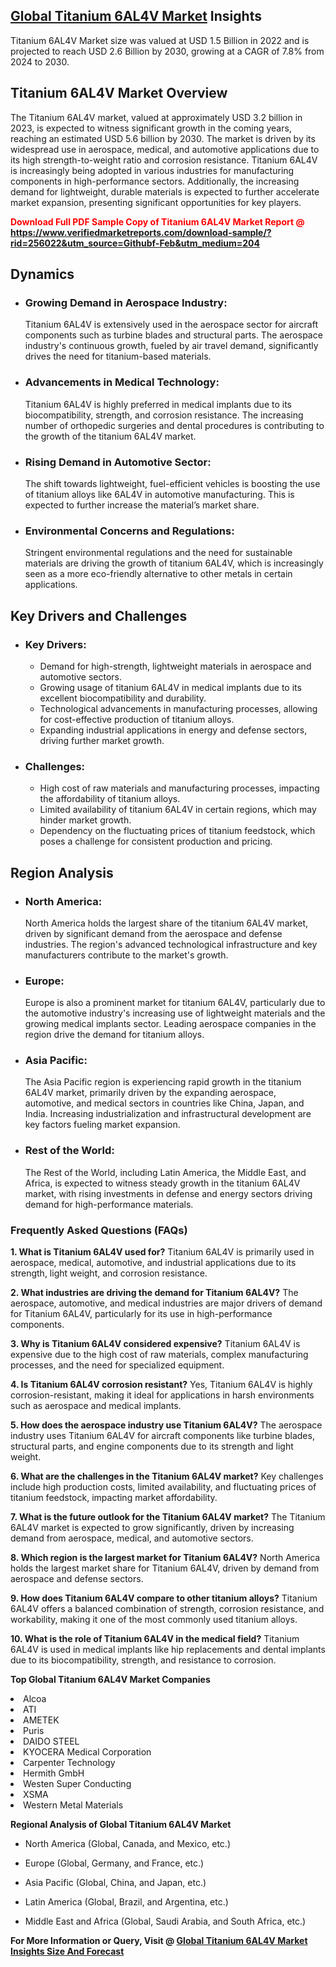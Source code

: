<h2><a href="https://www.verifiedmarketreports.com/download-sample/?rid=256022&amp;utm_source=Githubf&amp;utm_medium=204" target="_blank">Global Titanium 6AL4V Market</a> Insights</h2><p>Titanium 6AL4V Market size was valued at USD 1.5 Billion in 2022 and is projected to reach USD 2.6 Billion by 2030, growing at a CAGR of 7.8% from 2024 to 2030.</p><p> <h2>Titanium 6AL4V Market Overview</h2> <p>The Titanium 6AL4V market, valued at approximately USD 3.2 billion in 2023, is expected to witness significant growth in the coming years, reaching an estimated USD 5.6 billion by 2030. The market is driven by its widespread use in aerospace, medical, and automotive applications due to its high strength-to-weight ratio and corrosion resistance. Titanium 6AL4V is increasingly being adopted in various industries for manufacturing components in high-performance sectors. Additionally, the increasing demand for lightweight, durable materials is expected to further accelerate market expansion, presenting significant opportunities for key players.</p> <p><strong><p><span class=""><span style="color: #ff0000;"><strong>Download Full PDF Sample Copy of Titanium 6AL4V Market Report</strong> @ </span><a href="https://www.verifiedmarketreports.com/download-sample/?rid=256022&amp;utm_source=Githubf-Feb&amp;utm_medium=204" target="_blank">https://www.verifiedmarketreports.com/download-sample/?rid=256022&amp;utm_source=Githubf-Feb&amp;utm_medium=204</a></span></p></strong></p> <h2>Dynamics</h2> <ul> <li><h3>Growing Demand in Aerospace Industry:</h3> Titanium 6AL4V is extensively used in the aerospace sector for aircraft components such as turbine blades and structural parts. The aerospace industry's continuous growth, fueled by air travel demand, significantly drives the need for titanium-based materials.</li> <li><h3>Advancements in Medical Technology:</h3> Titanium 6AL4V is highly preferred in medical implants due to its biocompatibility, strength, and corrosion resistance. The increasing number of orthopedic surgeries and dental procedures is contributing to the growth of the titanium 6AL4V market.</li> <li><h3>Rising Demand in Automotive Sector:</h3> The shift towards lightweight, fuel-efficient vehicles is boosting the use of titanium alloys like 6AL4V in automotive manufacturing. This is expected to further increase the material’s market share.</li> <li><h3>Environmental Concerns and Regulations:</h3> Stringent environmental regulations and the need for sustainable materials are driving the growth of titanium 6AL4V, which is increasingly seen as a more eco-friendly alternative to other metals in certain applications.</li> </ul> <h2>Key Drivers and Challenges</h2> <ul> <li><h3>Key Drivers:</h3> <ul> <li>Demand for high-strength, lightweight materials in aerospace and automotive sectors.</li> <li>Growing usage of titanium 6AL4V in medical implants due to its excellent biocompatibility and durability.</li> <li>Technological advancements in manufacturing processes, allowing for cost-effective production of titanium alloys.</li> <li>Expanding industrial applications in energy and defense sectors, driving further market growth.</li> </ul> </li> <li><h3>Challenges:</h3> <ul> <li>High cost of raw materials and manufacturing processes, impacting the affordability of titanium alloys.</li> <li>Limited availability of titanium 6AL4V in certain regions, which may hinder market growth.</li> <li>Dependency on the fluctuating prices of titanium feedstock, which poses a challenge for consistent production and pricing.</li> </ul> </li> </ul> <h2>Region Analysis</h2> <ul> <li><h3>North America:</h3> North America holds the largest share of the titanium 6AL4V market, driven by significant demand from the aerospace and defense industries. The region's advanced technological infrastructure and key manufacturers contribute to the market's growth.</li> <li><h3>Europe:</h3> Europe is also a prominent market for titanium 6AL4V, particularly due to the automotive industry's increasing use of lightweight materials and the growing medical implants sector. Leading aerospace companies in the region drive the demand for titanium alloys.</li> <li><h3>Asia Pacific:</h3> The Asia Pacific region is experiencing rapid growth in the titanium 6AL4V market, primarily driven by the expanding aerospace, automotive, and medical sectors in countries like China, Japan, and India. Increasing industrialization and infrastructural development are key factors fueling market expansion.</li> <li><h3>Rest of the World:</h3> The Rest of the World, including Latin America, the Middle East, and Africa, is expected to witness steady growth in the titanium 6AL4V market, with rising investments in defense and energy sectors driving demand for high-performance materials.</li> </ul> <h3>Frequently Asked Questions (FAQs)</h3> <p><strong>1. What is Titanium 6AL4V used for?</strong> Titanium 6AL4V is primarily used in aerospace, medical, automotive, and industrial applications due to its strength, light weight, and corrosion resistance.</p> <p><strong>2. What industries are driving the demand for Titanium 6AL4V?</strong> The aerospace, automotive, and medical industries are major drivers of demand for Titanium 6AL4V, particularly for its use in high-performance components.</p> <p><strong>3. Why is Titanium 6AL4V considered expensive?</strong> Titanium 6AL4V is expensive due to the high cost of raw materials, complex manufacturing processes, and the need for specialized equipment.</p> <p><strong>4. Is Titanium 6AL4V corrosion resistant?</strong> Yes, Titanium 6AL4V is highly corrosion-resistant, making it ideal for applications in harsh environments such as aerospace and medical implants.</p> <p><strong>5. How does the aerospace industry use Titanium 6AL4V?</strong> The aerospace industry uses Titanium 6AL4V for aircraft components like turbine blades, structural parts, and engine components due to its strength and light weight.</p> <p><strong>6. What are the challenges in the Titanium 6AL4V market?</strong> Key challenges include high production costs, limited availability, and fluctuating prices of titanium feedstock, impacting market affordability.</p> <p><strong>7. What is the future outlook for the Titanium 6AL4V market?</strong> The Titanium 6AL4V market is expected to grow significantly, driven by increasing demand from aerospace, medical, and automotive sectors.</p> <p><strong>8. Which region is the largest market for Titanium 6AL4V?</strong> North America holds the largest market share for Titanium 6AL4V, driven by demand from aerospace and defense sectors.</p> <p><strong>9. How does Titanium 6AL4V compare to other titanium alloys?</strong> Titanium 6AL4V offers a balanced combination of strength, corrosion resistance, and workability, making it one of the most commonly used titanium alloys.</p> <p><strong>10. What is the role of Titanium 6AL4V in the medical field?</strong> Titanium 6AL4V is used in medical implants like hip replacements and dental implants due to its biocompatibility, strength, and resistance to corrosion.</p> </p><p><strong>Top Global Titanium 6AL4V Market Companies</strong></p><div data-test-id=""><p><li>Alcoa</li><li> ATI</li><li> AMETEK</li><li> Puris</li><li> DAIDO STEEL</li><li> KYOCERA Medical Corporation</li><li> Carpenter Technology</li><li> Hermith GmbH</li><li> Westen Super Conducting</li><li> XSMA</li><li> Western Metal Materials</li></p><div><strong>Regional Analysis of&nbsp;Global Titanium 6AL4V Market</strong></div><ul><li dir="ltr"><p dir="ltr">North America&nbsp;(Global, Canada, and Mexico, etc.)</p></li><li dir="ltr"><p dir="ltr">Europe (Global, Germany, and France, etc.)</p></li><li dir="ltr"><p dir="ltr">Asia Pacific&nbsp;(Global, China, and Japan, etc.)</p></li><li dir="ltr"><p dir="ltr">Latin America&nbsp;(Global, Brazil, and Argentina, etc.)</p></li><li dir="ltr">Middle East and Africa&nbsp;(Global, Saudi Arabia, and South Africa, etc.)</li></ul><p><strong>For More Information or Query, Visit @&nbsp;</strong><strong><a href="https://www.verifiedmarketreports.com/product/titanium-6al4v-market/?utm_source=Githubf&amp;utm_medium=204" target="_blank">Global Titanium 6AL4V Market Insights Size And Forecast</a></strong></p></div>
